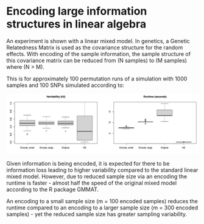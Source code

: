 # Encoding large information structures in linear algebra

An experiment is shown with a linear mixed model. In genetics, a Genetic Relatedness Matrix is used as the covariance structure for the random effects. With encoding of the sample information, the sample structure of this covariance matrix can be reduced from (N samples) to (M samples) where (N > M).

This is for approximately 100 permutation runs of a simulation with 1000 samples and 100 SNPs simulated according to:


![alt text](https://raw.githubusercontent.com/AskExplain/encoding_information/alpha_test_v2022.1/figures/encoded_vs_original_mixed_model.png)


Given information is being encoded, it is expected for there to be information loss leading to higher variability compared to the standard linear mixed model. However, due to reduced sample size via an encoding the runtime is faster - almost half the speed of the original mixed model according to the R package GMMAT. 

An encoding to a small sample size (m = 100 encoded samples) reduces the runtime compared to an encoding to a larger sample size (m = 300 encoded samples) - yet the reduced sample size has greater sampling variability.
